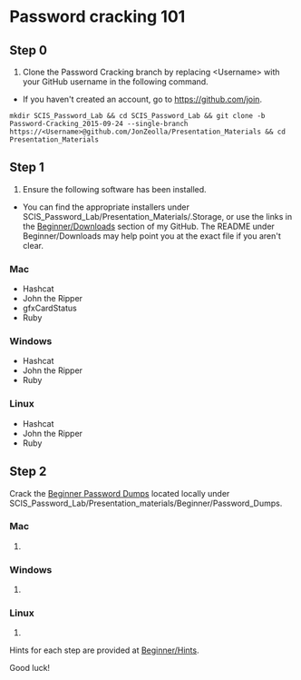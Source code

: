# Password cracking 101  

## Step 0  
1. Clone the Password Cracking branch by replacing \<Username\> with your GitHub username in the following command.  
  * If you haven't created an account, go to https://github.com/join.  
```
mkdir SCIS_Password_Lab && cd SCIS_Password_Lab && git clone -b Password-Cracking_2015-09-24 --single-branch https://<Username>@github.com/JonZeolla/Presentation_Materials && cd Presentation_Materials
```

## Step 1  
1. Ensure the following software has been installed.  
  * You can find the appropriate installers under SCIS_Password_Lab/Presentation_Materials/.Storage, or use the links in the [Beginner/Downloads](https://github.com/JonZeolla/Presentation_Materials/tree/Password-Cracking_2015-09-24/Beginner/Downloads) section of my GitHub.  The README under Beginner/Downloads may help point you at the exact file if you aren't clear.  

### Mac  
  * Hashcat  
  * John the Ripper  
  * gfxCardStatus  
  * Ruby  

### Windows  
  * Hashcat  
  * John the Ripper  
  * Ruby  

### Linux  
  * Hashcat  
  * John the Ripper  
  * Ruby  

## Step 2  
Crack the [Beginner Password Dumps](https://github.com/JonZeolla/Presentation_Materials/tree/Password-Cracking_2015-09-24/Beginner/Password_Dumps) located locally under SCIS_Password_Lab/Presentation_materials/Beginner/Password_Dumps.  

### Mac  
1. 

### Windows  
1. 

### Linux  
1. 


Hints for each step are provided at [Beginner/Hints](https://github.com/JonZeolla/Presentation_Materials/tree/Password-Cracking_2015-09-24/Beginner/Hints).  

Good luck!  

